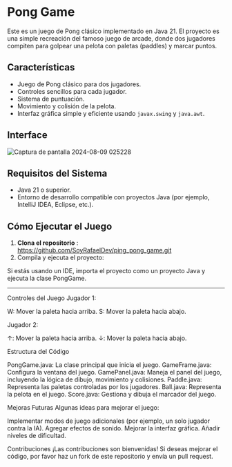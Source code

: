 # Pong Game

Este es un juego de Pong clásico implementado en Java 21. El proyecto es una simple recreación del famoso juego de arcade, donde dos jugadores compiten para golpear una pelota con paletas (paddles) y marcar puntos.

## Características

- Juego de Pong clásico para dos jugadores.
- Controles sencillos para cada jugador.
- Sistema de puntuación.
- Movimiento y colisión de la pelota.
- Interfaz gráfica simple y eficiente usando `javax.swing` y `java.awt`.

## Interface 

![Captura de pantalla 2024-08-09 025228](https://github.com/user-attachments/assets/4a077f2f-1d9b-4164-92f0-95ac67f47c50)


## Requisitos del Sistema

- Java 21 o superior.
- Entorno de desarrollo compatible con proyectos Java (por ejemplo, IntelliJ IDEA, Eclipse, etc.).

## Cómo Ejecutar el Juego

1. **Clona el repositorio** : https://github.com/SoyRafaelDev/ping_pong_game.git
2. Compila y ejecuta el proyecto:

Si estás usando un IDE, importa el proyecto como un proyecto Java y ejecuta la clase PongGame.

------------------------------------------------------------------------
Controles del Juego
Jugador 1:

W: Mover la paleta hacia arriba.
S: Mover la paleta hacia abajo.

Jugador 2:

↑: Mover la paleta hacia arriba.
↓: Mover la paleta hacia abajo.

Estructura del Código

PongGame.java: La clase principal que inicia el juego.
GameFrame.java: Configura la ventana del juego.
GamePanel.java: Maneja el panel del juego, incluyendo la lógica de dibujo, movimiento y colisiones.
Paddle.java: Representa las paletas controladas por los jugadores.
Ball.java: Representa la pelota en el juego.
Score.java: Gestiona y dibuja el marcador del juego.

Mejoras Futuras
Algunas ideas para mejorar el juego:

Implementar modos de juego adicionales (por ejemplo, un solo jugador contra la IA).
Agregar efectos de sonido.
Mejorar la interfaz gráfica.
Añadir niveles de dificultad.

Contribuciones
¡Las contribuciones son bienvenidas! Si deseas mejorar el código, por favor haz un fork de este repositorio y envía un pull request.
